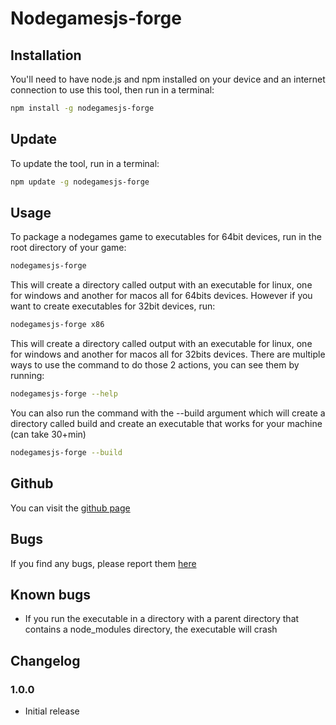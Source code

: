 # Nodegamesjs-forge
## Installation
You'll need to have node.js and npm installed on your device and an internet connection to use this tool, then run in a terminal:
```bash
npm install -g nodegamesjs-forge
```
## Update
To update the tool, run in a terminal:
```bash
npm update -g nodegamesjs-forge
```
## Usage
To package a nodegames game to executables for 64bit devices, run in the root directory of your game:
```bash
nodegamesjs-forge
```
This will create a directory called output with an executable for linux, one for windows and another for macos all for 64bits devices. However if you want to create executables for 32bit devices, run:
```bash
nodegamesjs-forge x86
```
This will create a directory called output with an executable for linux, one for windows and another for macos all for 32bits devices. There are multiple ways to use the command to do those 2 actions, you can see them by running:
```bash
nodegamesjs-forge --help
```
You can also run the command with the --build argument which will create a directory called build and create an executable that works for your machine (can take 30+min)
```bash
nodegamesjs-forge --build
```
## Github
You can visit the <a href="https://github.com/willmil11/nodegamesjs-forge">github page</a>
## Bugs
If you find any bugs, please report them <a href="https://github.com/willmil11/nodegamesjs-forge/issues">here</a>
## Known bugs
- If you run the executable in a directory with a parent directory that contains a node_modules directory, the executable will crash
## Changelog
### 1.0.0
- Initial release